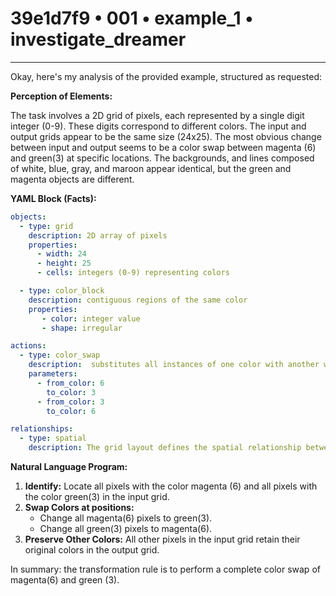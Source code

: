 # 39e1d7f9 • 001 • example_1 • investigate_dreamer

---
Okay, here's my analysis of the provided example, structured as requested:

**Perception of Elements:**

The task involves a 2D grid of pixels, each represented by a single digit integer (0-9). These digits correspond to different colors. The input and output grids appear to be the same size (24x25). The most obvious change between input and output seems to be a color swap between magenta (6) and green(3) at specific locations. The backgrounds, and lines composed of white, blue, gray, and maroon appear identical, but the green and magenta objects are different.

**YAML Block (Facts):**



```yaml
objects:
  - type: grid
    description: 2D array of pixels
    properties:
      - width: 24
      - height: 25
      - cells: integers (0-9) representing colors

  - type: color_block
    description: contiguous regions of the same color
    properties:
       - color: integer value
       - shape: irregular

actions:
  - type: color_swap
    description:  substitutes all instances of one color with another within the same grid positions.
    parameters:
      - from_color: 6
        to_color: 3
      - from_color: 3
        to_color: 6

relationships:
  - type: spatial
    description: The grid layout defines the spatial relationship between pixels.
```



**Natural Language Program:**

1.  **Identify:** Locate all pixels with the color magenta (6) and all pixels with the color green(3) in the input grid.
2. **Swap Colors at positions:**
    *   Change all magenta(6) pixels to green(3).
    *   Change all green(3) pixels to magenta(6).
3.  **Preserve Other Colors:** All other pixels in the input grid retain their original colors in the output grid.

In summary: the transformation rule is to perform a complete color swap of magenta(6) and green (3).

